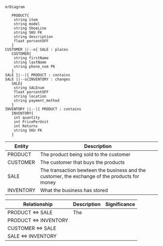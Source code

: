 ```mermaid
erDiagram

   PRODUCT{
    string item
    string model
    string ShoeLine
    string SKU FK
    string description
    float percentOFF
   }
CUSTOMER ||--o{ SALE : places
   CUSTOMER{
    string firstName
    string lastName
    string phone_num PK
   }
SALE }|--|{ PRODUCT : contains
SALE ||--o{INVENTORY : changes
   SALE{
    string SALEnum
    float percentOFF
    string location
    string payment_method
   }
INVENTORY ||--|{ PRODUCT : contains
   INVENTORY{
    int quantity
    int PricePerUnit
    int Returns
    string SKU FK
   }
```

|Entity     |Description     |
| --- | --- |
|PRODUCT   | The product being sold to the customer    |
|CUSTOMER| The customer that buys the products  |
|SALE| The transaction bewteen the business and the customer, the exchange of the products for money|
|INVENTORY| What the business has stored |


|Relationship     |Description     | Significance | 
| --- | --- | --- |
|PRODUCT <=> SALE     | The      | |
|PRODUCT <=> INVENTORY     |     | |
|CUSTOMER <=> SALE| |  |
|SALE <=> INVENTORY| |  |    




